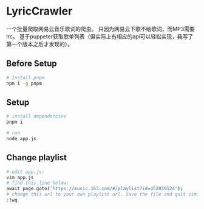 # LyricCrawler
一个批量爬取网易云音乐歌词的爬虫。
只因为网易云下歌不给歌词，而MP3需要lrc。
基于puppeter获取歌单列表（但实际上有相应的api可以轻松实现，我写了第一个版本之后才发现的）。
## Before Setup
```bash
# Install pnpm
npm i -g pnpm
```
## Setup
```bash
# install dependencies
pnpm i

# run
node app.js
```
## Change playlist
```bash
# edit app.js:
vim app.js
# find this line below:
await page.goto('https://music.163.com/#/playlist?id=452039124');
# change this url to your own playlist url. Save the file and quit vim:
:!wq
```